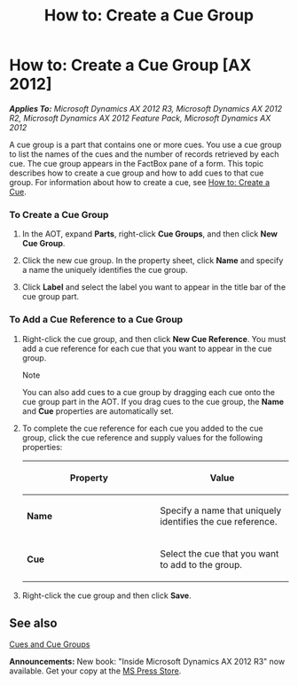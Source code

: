﻿---
title: 'How to: Create a Cue Group'
TOCTitle: 'How to: Create a Cue Group'
ms:assetid: 4e7cf2ea-3ddd-4c81-b242-6aa156380a21
ms:mtpsurl: https://msdn.microsoft.com/en-us/library/Gg840467(v=AX.60)
ms:contentKeyID: 35243470
ms.date: 05/18/2015
mtps_version: v=AX.60
---

# How to: Create a Cue Group [AX 2012]


_**Applies To:** Microsoft Dynamics AX 2012 R3, Microsoft Dynamics AX 2012 R2, Microsoft Dynamics AX 2012 Feature Pack, Microsoft Dynamics AX 2012_

A cue group is a part that contains one or more cues. You use a cue group to list the names of the cues and the number of records retrieved by each cue. The cue group appears in the FactBox pane of a form. This topic describes how to create a cue group and how to add cues to that cue group. For information about how to create a cue, see [How to: Create a Cue](how-to-create-a-cue.md).

### To Create a Cue Group

1.  In the AOT, expand **Parts**, right-click **Cue Groups**, and then click **New Cue Group**.

2.  Click the new cue group. In the property sheet, click **Name** and specify a name the uniquely identifies the cue group.

3.  Click **Label** and select the label you want to appear in the title bar of the cue group part.

### To Add a Cue Reference to a Cue Group

1.  Right-click the cue group, and then click **New Cue Reference**. You must add a cue reference for each cue that you want to appear in the cue group.
    

    > [!NOTE]
    > <P>You can also add cues to a cue group by dragging each cue onto the cue group part in the AOT. If you drag cues to the cue group, the <STRONG>Name</STRONG> and <STRONG>Cue</STRONG> properties are automatically set.</P>



2.  To complete the cue reference for each cue you added to the cue group, click the cue reference and supply values for the following properties:
    
    <table>
    <colgroup>
    <col style="width: 50%" />
    <col style="width: 50%" />
    </colgroup>
    <thead>
    <tr class="header">
    <th><p>Property</p></th>
    <th><p>Value</p></th>
    </tr>
    </thead>
    <tbody>
    <tr class="odd">
    <td><p><strong>Name</strong></p></td>
    <td><p>Specify a name that uniquely identifies the cue reference.</p></td>
    </tr>
    <tr class="even">
    <td><p><strong>Cue</strong></p></td>
    <td><p>Select the cue that you want to add to the group.</p></td>
    </tr>
    </tbody>
    </table>


3.  Right-click the cue group and then click **Save**.

## See also

[Cues and Cue Groups](cues-and-cue-groups.md)

  
**Announcements:** New book: "Inside Microsoft Dynamics AX 2012 R3" now available. Get your copy at the [MS Press Store](https://www.microsoftpressstore.com/store/inside-microsoft-dynamics-ax-2012-r3-9780735685109).


